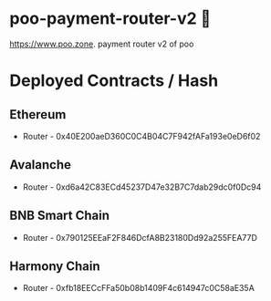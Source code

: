 # poo-payment-router-v2 💩
https://www.poo.zone. payment router v2 of poo 
# Deployed Contracts / Hash
## Ethereum
- Router - 0x40E200aeD360C0C4B04C7F942fAFa193e0eD6f02
## Avalanche
- Router - 0xd6a42C83ECd45237D47e32B7C7dab29dc0f0Dc94
## BNB Smart Chain
- Router - 0x790125EEaF2F846DcfA8B23180Dd92a255FEA77D
## Harmony Chain
- Router - 0xfb18EECcFFa50b08b1409F4c614947c0C58aE35A

